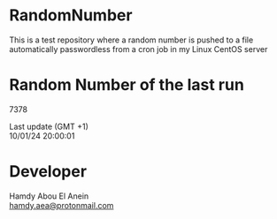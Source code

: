 # RandomNumber    
This is a test repository where a random number is pushed to a file automatically passwordless from a cron job in my Linux CentOS server    
# Random Number of the last run   
7378
      
Last update (GMT +1)    
10/01/24 20:00:01
# Developer    
Hamdy Abou El Anein   
hamdy.aea@protonmail.com

